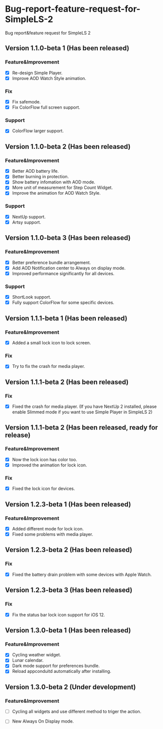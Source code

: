 # Bug-report-feature-request-for-SimpleLS-2
Bug report&amp;feature request for SimpleLS 2

## Version 1.1.0-beta 1 (Has been released)
### Feature&amp;Improvement
- [x] Re-design Simple Player.
- [x] Improve AOD Watch Style animation.
### Fix
- [x] Fix safemode.
- [x] Fix ColorFlow full screen support.
### Support
- [x] ColorFlow larger support.

## Version 1.1.0-beta 2 (Has been released)
### Feature&amp;Improvement
- [x] Better AOD battery life.
- [x] Better burning in protection.
- [x] Show battery infomation with AOD mode.
- [x] More unit of measurement for Step Count Widget.
- [x] Improve the animation for AOD Watch Style.
### Support
- [x] NextUp support.
- [x] Artsy support.

## Version 1.1.0-beta 3 (Has been released)
### Feature&amp;Improvement
- [x] Better preference bundle arrangement.
- [x] Add AOD Notification center to Always on display mode.
- [x] Improved performance significantly for all devices.
### Support
- [x] ShortLook support.
- [x] Fully support ColorFlow for some specific devices.

## Version 1.1.1-beta 1 (Has been released)
### Feature&amp;Improvement
- [x] Added a small lock icon to lock screen.
### Fix
- [x] Try to fix the crash for media player.

## Version 1.1.1-beta 2 (Has been released)
### Fix
- [x] Fixed the crash for media player. (If you have NextUp 2 installed, please enable Slimmed mode if you want to use Simple Player in SimpleLS 2)

## Version 1.1.1-beta 2 (Has been released, ready for release)
### Feature&amp;Improvement
- [x] Now the lock icon has color too.
- [x] Improved the animation for lock icon.
### Fix
- [x] Fixed the lock icon for devices. 

## Version 1.2.3-beta 1 (Has been released)
### Feature&amp;Improvement
- [x] Added different mode for lock icon.
- [x] Fixed some problems with media player.

## Version 1.2.3-beta 2 (Has been released)
### Fix
- [x] Fixed the battery drain problem with some devices with Apple Watch.

## Version 1.2.3-beta 3 (Has been released)
### Fix
- [x] Fix the status bar lock icon support for iOS 12.

## Version 1.3.0-beta 1 (Has been released)
### Feature&amp;Improvement
- [x] Cycling weather widget.
- [x] Lunar calendar.
- [x] Dark mode support for preferences bundle.
- [x] Reload appconduitd automatically after installing.

## Version 1.3.0-beta 2 (Under development)
### Feature&amp;Improvement
- [ ] Cycling all widgets and use different method to triger the action.
- [ ] New Always On Display mode.

